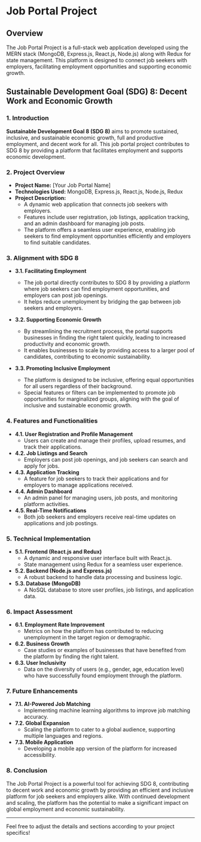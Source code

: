 # Job Portal Project

## **Overview**

The Job Portal Project is a full-stack web application developed using the MERN stack (MongoDB, Express.js, React.js, Node.js) along with Redux for state management. This platform is designed to connect job seekers with employers, facilitating employment opportunities and supporting economic growth.

## **Sustainable Development Goal (SDG) 8: Decent Work and Economic Growth**

### **1. Introduction**

**Sustainable Development Goal 8 (SDG 8)** aims to promote sustained, inclusive, and sustainable economic growth, full and productive employment, and decent work for all. This job portal project contributes to SDG 8 by providing a platform that facilitates employment and supports economic development.

### **2. Project Overview**

- **Project Name:** [Your Job Portal Name]
- **Technologies Used:** MongoDB, Express.js, React.js, Node.js, Redux
- **Project Description:**
  - A dynamic web application that connects job seekers with employers.
  - Features include user registration, job listings, application tracking, and an admin dashboard for managing job posts.
  - The platform offers a seamless user experience, enabling job seekers to find employment opportunities efficiently and employers to find suitable candidates.

### **3. Alignment with SDG 8**

- **3.1. Facilitating Employment**
  - The job portal directly contributes to SDG 8 by providing a platform where job seekers can find employment opportunities, and employers can post job openings.
  - It helps reduce unemployment by bridging the gap between job seekers and employers.

- **3.2. Supporting Economic Growth**
  - By streamlining the recruitment process, the portal supports businesses in finding the right talent quickly, leading to increased productivity and economic growth.
  - It enables businesses to scale by providing access to a larger pool of candidates, contributing to economic sustainability.

- **3.3. Promoting Inclusive Employment**
  - The platform is designed to be inclusive, offering equal opportunities for all users regardless of their background.
  - Special features or filters can be implemented to promote job opportunities for marginalized groups, aligning with the goal of inclusive and sustainable economic growth.

### **4. Features and Functionalities**

- **4.1. User Registration and Profile Management**
  - Users can create and manage their profiles, upload resumes, and track their applications.
- **4.2. Job Listings and Search**
  - Employers can post job openings, and job seekers can search and apply for jobs.
- **4.3. Application Tracking**
  - A feature for job seekers to track their applications and for employers to manage applications received.
- **4.4. Admin Dashboard**
  - An admin panel for managing users, job posts, and monitoring platform activities.
- **4.5. Real-Time Notifications**
  - Both job seekers and employers receive real-time updates on applications and job postings.

### **5. Technical Implementation**

- **5.1. Frontend (React.js and Redux)**
  - A dynamic and responsive user interface built with React.js.
  - State management using Redux for a seamless user experience.
- **5.2. Backend (Node.js and Express.js)**
  - A robust backend to handle data processing and business logic.
- **5.3. Database (MongoDB)**
  - A NoSQL database to store user profiles, job listings, and application data.

### **6. Impact Assessment**

- **6.1. Employment Rate Improvement**
  - Metrics on how the platform has contributed to reducing unemployment in the target region or demographic.
- **6.2. Business Growth**
  - Case studies or examples of businesses that have benefited from the platform by finding the right talent.
- **6.3. User Inclusivity**
  - Data on the diversity of users (e.g., gender, age, education level) who have successfully found employment through the platform.

### **7. Future Enhancements**

- **7.1. AI-Powered Job Matching**
  - Implementing machine learning algorithms to improve job matching accuracy.
- **7.2. Global Expansion**
  - Scaling the platform to cater to a global audience, supporting multiple languages and regions.
- **7.3. Mobile Application**
  - Developing a mobile app version of the platform for increased accessibility.

### **8. Conclusion**

The Job Portal Project is a powerful tool for achieving SDG 8, contributing to decent work and economic growth by providing an efficient and inclusive platform for job seekers and employers alike. With continued development and scaling, the platform has the potential to make a significant impact on global employment and economic sustainability.

---

Feel free to adjust the details and sections according to your project specifics!
